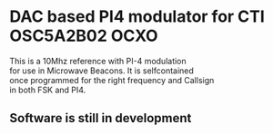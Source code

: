 # DAC based PI4 modulator for CTI OSC5A2B02 OCXO

This is a 10Mhz reference with PI-4 modulation\
for use in Microwave Beacons. It is selfcontained\
once programmed for the right frequency and Callsign\
in both FSK and PI4.

## Software is still in development 
